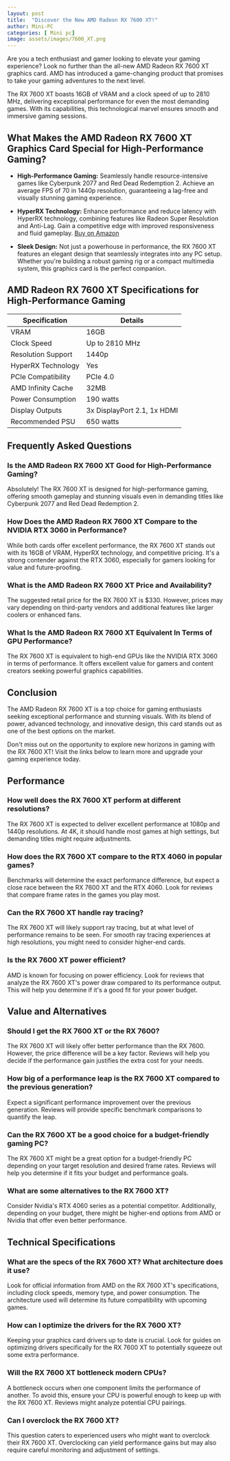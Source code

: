 ```yaml
---
layout: post
title:  "Discover the New AMD Radeon RX 7600 XT!"
author: Mini-PC
categories: [ Mini pc]
image: assets/images/7600_XT.png
--- 
```


Are you a tech enthusiast and gamer looking to elevate your gaming experience? Look no further than the all-new AMD Radeon RX 7600 XT graphics card. AMD has introduced a game-changing product that promises to take your gaming adventures to the next level.

The RX 7600 XT boasts 16GB of VRAM and a clock speed of up to 2810 MHz, delivering exceptional performance for even the most demanding games. With its capabilities, this technological marvel ensures smooth and immersive gaming sessions.

## What Makes the AMD Radeon RX 7600 XT Graphics Card Special for High-Performance Gaming?

- **High-Performance Gaming:** Seamlessly handle resource-intensive games like Cyberpunk 2077 and Red Dead Redemption 2. Achieve an average FPS of 70 in 1440p resolution, guaranteeing a lag-free and visually stunning gaming experience.

- **HyperRX Technology:** Enhance performance and reduce latency with HyperRX technology, combining features like Radeon Super Resolution and Anti-Lag. Gain a competitive edge with improved responsiveness and fluid gameplay. [Buy on Amazon](https://amzn.to/3U9TdpS)


- **Sleek Design:** Not just a powerhouse in performance, the RX 7600 XT features an elegant design that seamlessly integrates into any PC setup. Whether you're building a robust gaming rig or a compact multimedia system, this graphics card is the perfect companion.

## AMD Radeon RX 7600 XT Specifications for High-Performance Gaming


| Specification          | Details                           |
|------------------------|-----------------------------------|
| VRAM                   | 16GB                              |
| Clock Speed            | Up to 2810 MHz                    |
| Resolution Support     | 1440p                             |
| HyperRX Technology     | Yes                               |
| PCIe Compatibility     | PCIe 4.0                          |
| AMD Infinity Cache     | 32MB                              |
| Power Consumption      | 190 watts                         |
| Display Outputs        | 3x DisplayPort 2.1, 1x HDMI       |
| Recommended PSU        | 650 watts                         |

## Frequently Asked Questions

### Is the AMD Radeon RX 7600 XT Good for High-Performance Gaming?

Absolutely! The RX 7600 XT is designed for high-performance gaming, offering smooth gameplay and stunning visuals even in demanding titles like Cyberpunk 2077 and Red Dead Redemption 2.

### How Does the AMD Radeon RX 7600 XT Compare to the NVIDIA RTX 3060 in Performance?

While both cards offer excellent performance, the RX 7600 XT stands out with its 16GB of VRAM, HyperRX technology, and competitive pricing. It's a strong contender against the RTX 3060, especially for gamers looking for value and future-proofing.

### What is the AMD Radeon RX 7600 XT Price and Availability?

The suggested retail price for the RX 7600 XT is $330. However, prices may vary depending on third-party vendors and additional features like larger coolers or enhanced fans.

### What Is the AMD Radeon RX 7600 XT Equivalent In Terms of GPU Performance?

The RX 7600 XT is equivalent to high-end GPUs like the NVIDIA RTX 3060 in terms of performance. It offers excellent value for gamers and content creators seeking powerful graphics capabilities.

## Conclusion

The AMD Radeon RX 7600 XT is a top choice for gaming enthusiasts seeking exceptional performance and stunning visuals. With its blend of power, advanced technology, and innovative design, this card stands out as one of the best options on the market.

Don't miss out on the opportunity to explore new horizons in gaming with the RX 7600 XT! Visit the links below to learn more and upgrade your gaming experience today.

## Performance

### How well does the RX 7600 XT perform at different resolutions?
The RX 7600 XT is expected to deliver excellent performance at 1080p and 1440p resolutions. At 4K, it should handle most games at high settings, but demanding titles might require adjustments.

### How does the RX 7600 XT compare to the RTX 4060 in popular games?
Benchmarks will determine the exact performance difference, but expect a close race between the RX 7600 XT and the RTX 4060. Look for reviews that compare frame rates in the games you play most.

### Can the RX 7600 XT handle ray tracing?
The RX 7600 XT will likely support ray tracing, but at what level of performance remains to be seen. For smooth ray tracing experiences at high resolutions, you might need to consider higher-end cards.

### Is the RX 7600 XT power efficient?
AMD is known for focusing on power efficiency. Look for reviews that analyze the RX 7600 XT's power draw compared to its performance output. This will help you determine if it's a good fit for your power budget.

## Value and Alternatives

### Should I get the RX 7600 XT or the RX 7600?
The RX 7600 XT will likely offer better performance than the RX 7600. However, the price difference will be a key factor. Reviews will help you decide if the performance gain justifies the extra cost for your needs.

### How big of a performance leap is the RX 7600 XT compared to the previous generation?
Expect a significant performance improvement over the previous generation. Reviews will provide specific benchmark comparisons to quantify the leap.

### Can the RX 7600 XT be a good choice for a budget-friendly gaming PC?
The RX 7600 XT might be a great option for a budget-friendly PC depending on your target resolution and desired frame rates. Reviews will help you determine if it fits your budget and performance goals.

### What are some alternatives to the RX 7600 XT?
Consider Nvidia's RTX 4060 series as a potential competitor. Additionally, depending on your budget, there might be higher-end options from AMD or Nvidia that offer even better performance.

## Technical Specifications

### What are the specs of the RX 7600 XT? What architecture does it use?
Look for official information from AMD on the RX 7600 XT's specifications, including clock speeds, memory type, and power consumption. The architecture used will determine its future compatibility with upcoming games.

### How can I optimize the drivers for the RX 7600 XT?
Keeping your graphics card drivers up to date is crucial. Look for guides on optimizing drivers specifically for the RX 7600 XT to potentially squeeze out some extra performance.

### Will the RX 7600 XT bottleneck modern CPUs?
A bottleneck occurs when one component limits the performance of another. To avoid this, ensure your CPU is powerful enough to keep up with the RX 7600 XT. Reviews might analyze potential CPU pairings.

### Can I overclock the RX 7600 XT?
This question caters to experienced users who might want to overclock their RX 7600 XT. Overclocking can yield performance gains but may also require careful monitoring and adjustment of settings.
